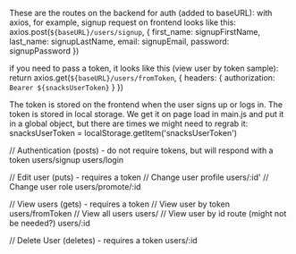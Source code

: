 These are the routes on the backend for auth (added to baseURL):
with axios, for example, signup request on frontend looks like this: 
axios.post(`${baseURL}/users/signup`, { first_name: signupFirstName, last_name: signupLastName, email: signupEmail, password: signupPassword })

if you need to pass a token, it looks like this (view user by token sample):
return axios.get(`${baseURL}/users/fromToken`, { headers: { authorization: `Bearer ${snacksUserToken}` } })

The token is stored on the frontend when the user signs up or logs in. The token is stored in local storage. We get it on page load in main.js and put it in a global object, but there are times we might need to regrab it:
snacksUserToken = localStorage.getItem('snacksUserToken')

// Authentication (posts) - do not require tokens, but will respond with a token
users/signup
users/login

// Edit user (puts) - requires a token
// Change user profile
users/:id'
// Change user role
users/promote/:id

// View users (gets) - requires a token
// View user by token
users/fromToken
// View all users
users/
// View user by id route (might not be needed?)
users/:id

// Delete User (deletes) - requires a token
users/:id

